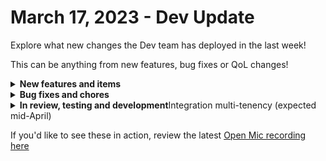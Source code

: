 # March 17, 2023 - Dev Update

Explore what new changes the Dev team has deployed in the last week!

This can be anything from new features, bug fixes or QoL changes!

<details>

<summary><strong>New features and items</strong></summary>

*

</details>

<details>

<summary><strong>Bug fixes and chores</strong></summary>

* Fixed autocomplete for variable configuration
* Fixed Auvik generic action query param error
* Fixes for With Items
* Fixed Teams subscriptions that weren’t triggering workflows

</details>

<details>

<summary><strong>In review, testing and development</strong>Integration multi-tenency (expected mid-April)</summary>



</details>

If you'd like to see these in action, review the latest [Open Mic recording here](../../roc-open-mics/rewst-open-mics-north-america/2023-roc-open-mics/march-17th-2023-email-tracking-workflow-listening-and-url-parametering.md)
